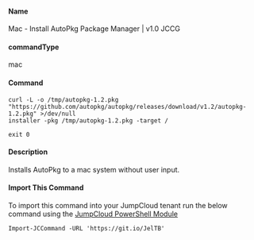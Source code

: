 #### Name

Mac - Install AutoPkg Package Manager | v1.0 JCCG

#### commandType

mac

#### Command

```
curl -L -o /tmp/autopkg-1.2.pkg "https://github.com/autopkg/autopkg/releases/download/v1.2/autopkg-1.2.pkg" >/dev/null
installer -pkg /tmp/autopkg-1.2.pkg -target /

exit 0
```

#### Description

Installs AutoPkg to a mac system without user input.

#### Import This Command

To import this command into your JumpCloud tenant run the below command using the [JumpCloud PowerShell Module](https://github.com/TheJumpCloud/support/wiki/Installing-the-JumpCloud-PowerShell-Module)

```
Import-JCCommand -URL 'https://git.io/JelTB'
```
